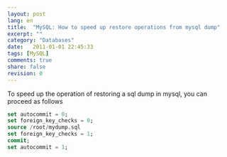 ```yaml
---
layout: post
lang: en
title:  "MySQL: How to speed up restore operations from mysql dump"
excerpt: ""
category: "Databases"
date:   2011-01-01 22:45:33
tags: [MySQL]
comments: true
share: false
revision: 0
---
```


To speed up the operation of restoring a sql dump in mysql, you can proceed as follows

```sql
set autocommit = 0;
set foreign_key_checks = 0;
source /root/mydump.sql
set foreign_key_checks = 1;
commit;
set autocommit = 1;
```

